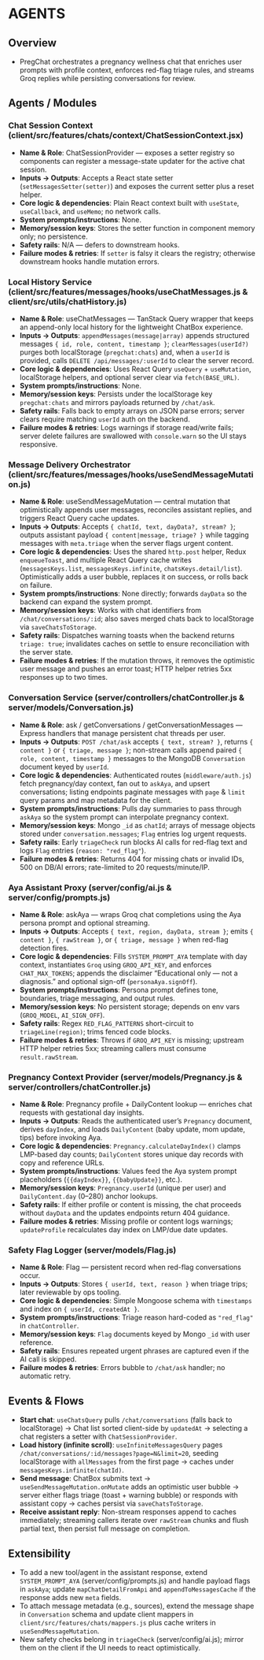 # AGENTS

## Overview
- PregChat orchestrates a pregnancy wellness chat that enriches user prompts with profile context, enforces red-flag triage rules, and streams Groq replies while persisting conversations for review.

## Agents / Modules
### Chat Session Context (client/src/features/chats/context/ChatSessionContext.jsx)
- **Name & Role**: ChatSessionProvider — exposes a setter registry so components can register a message-state updater for the active chat session.
- **Inputs → Outputs**: Accepts a React state setter (`setMessagesSetter(setter)`) and exposes the current setter plus a reset helper.
- **Core logic & dependencies**: Plain React context built with `useState`, `useCallback`, and `useMemo`; no network calls.
- **System prompts/instructions**: None.
- **Memory/session keys**: Stores the setter function in component memory only; no persistence.
- **Safety rails**: N/A — defers to downstream hooks.
- **Failure modes & retries**: If `setter` is falsy it clears the registry; otherwise downstream hooks handle mutation errors.

### Local History Service (client/src/features/messages/hooks/useChatMessages.js & client/src/utils/chatHistory.js)
- **Name & Role**: useChatMessages — TanStack Query wrapper that keeps an append-only local history for the lightweight ChatBox experience.
- **Inputs → Outputs**: `appendMessages(message|array)` appends structured messages `{ id, role, content, timestamp }`; `clearMessages(userId?)` purges both localStorage (`pregchat:chats`) and, when a `userId` is provided, calls `DELETE /api/messages/:userId` to clear the server record.
- **Core logic & dependencies**: Uses React Query `useQuery` + `useMutation`, localStorage helpers, and optional server clear via `fetch(BASE_URL)`.
- **System prompts/instructions**: None.
- **Memory/session keys**: Persists under the localStorage key `pregchat:chats` and mirrors payloads returned by `/chat/ask`.
- **Safety rails**: Falls back to empty arrays on JSON parse errors; server clears require matching `userId` auth on the backend.
- **Failure modes & retries**: Logs warnings if storage read/write fails; server delete failures are swallowed with `console.warn` so the UI stays responsive.

### Message Delivery Orchestrator (client/src/features/messages/hooks/useSendMessageMutation.js)
- **Name & Role**: useSendMessageMutation — central mutation that optimistically appends user messages, reconciles assistant replies, and triggers React Query cache updates.
- **Inputs → Outputs**: Accepts `{ chatId, text, dayData?, stream? }`; outputs assistant payload `{ content|message, triage? }` while tagging messages with `meta.triage` when the server flags urgent content.
- **Core logic & dependencies**: Uses the shared `http.post` helper, Redux `enqueueToast`, and multiple React Query cache writes (`messagesKeys.list`, `messagesKeys.infinite`, `chatsKeys.detail/list`). Optimistically adds a user bubble, replaces it on success, or rolls back on failure.
- **System prompts/instructions**: None directly; forwards `dayData` so the backend can expand the system prompt.
- **Memory/session keys**: Works with chat identifiers from `/chat/conversations/:id`; also saves merged chats back to localStorage via `saveChatsToStorage`.
- **Safety rails**: Dispatches warning toasts when the backend returns `triage: true`; invalidates caches on settle to ensure reconciliation with the server state.
- **Failure modes & retries**: If the mutation throws, it removes the optimistic user message and pushes an error toast; HTTP helper retries 5xx responses up to two times.

### Conversation Service (server/controllers/chatController.js & server/models/Conversation.js)
- **Name & Role**: ask / getConversations / getConversationMessages — Express handlers that manage persistent chat threads per user.
- **Inputs → Outputs**: `POST /chat/ask` accepts `{ text, stream? }`, returns `{ content }` or `{ triage, message }`; non-stream calls append paired `{ role, content, timestamp }` messages to the MongoDB `Conversation` document keyed by `userId`.
- **Core logic & dependencies**: Authenticated routes (`middleware/auth.js`) fetch pregnancy/day context, fan out to `askAya`, and upsert conversations; listing endpoints paginate messages with `page` & `limit` query params and map metadata for the client.
- **System prompts/instructions**: Pulls day summaries to pass through `askAya` so the system prompt can interpolate pregnancy context.
- **Memory/session keys**: Mongo `_id` as `chatId`; arrays of message objects stored under `conversation.messages`; `Flag` entries log urgent requests.
- **Safety rails**: Early `triageCheck` run blocks AI calls for red-flag text and logs `Flag` entries (`reason: "red_flag"`).
- **Failure modes & retries**: Returns 404 for missing chats or invalid IDs, 500 on DB/AI errors; rate-limited to 20 requests/minute/IP.

### Aya Assistant Proxy (server/config/ai.js & server/config/prompts.js)
- **Name & Role**: askAya — wraps Groq chat completions using the Aya persona prompt and optional streaming.
- **Inputs → Outputs**: Accepts `{ text, region, dayData, stream }`; emits `{ content }`, `{ rawStream }`, or `{ triage, message }` when red-flag detection fires.
- **Core logic & dependencies**: Fills `SYSTEM_PROMPT_AYA` template with day context, instantiates `Groq` using `GROQ_API_KEY`, and enforces `CHAT_MAX_TOKENS`; appends the disclaimer “Educational only — not a diagnosis.” and optional sign-off (`personaAya.signOff`).
- **System prompts/instructions**: Persona prompt defines tone, boundaries, triage messaging, and output rules.
- **Memory/session keys**: No persistent storage; depends on env vars (`GROQ_MODEL`, `AI_SIGN_OFF`).
- **Safety rails**: Regex `RED_FLAG_PATTERNS` short-circuit to `triageLine(region)`; trims fenced code blocks.
- **Failure modes & retries**: Throws if `GROQ_API_KEY` is missing; upstream HTTP helper retries 5xx; streaming callers must consume `result.rawStream`.

### Pregnancy Context Provider (server/models/Pregnancy.js & server/controllers/chatController.js)
- **Name & Role**: Pregnancy profile + DailyContent lookup — enriches chat requests with gestational day insights.
- **Inputs → Outputs**: Reads the authenticated user’s `Pregnancy` document, derives `dayIndex`, and loads `DailyContent` (baby update, mom update, tips) before invoking Aya.
- **Core logic & dependencies**: `Pregnancy.calculateDayIndex()` clamps LMP-based day counts; `DailyContent` stores unique day records with copy and reference URLs.
- **System prompts/instructions**: Values feed the Aya system prompt placeholders (`{{dayIndex}}`, `{{babyUpdate}}`, etc.).
- **Memory/session keys**: `Pregnancy.userId` (unique per user) and `DailyContent.day` (0–280) anchor lookups.
- **Safety rails**: If either profile or content is missing, the chat proceeds without `dayData` and the updates endpoints return 404 guidance.
- **Failure modes & retries**: Missing profile or content logs warnings; `updateProfile` recalculates day index on LMP/due date updates.

### Safety Flag Logger (server/models/Flag.js)
- **Name & Role**: Flag — persistent record when red-flag conversations occur.
- **Inputs → Outputs**: Stores `{ userId, text, reason }` when triage trips; later reviewable by ops tooling.
- **Core logic & dependencies**: Simple Mongoose schema with `timestamps` and index on `{ userId, createdAt }`.
- **System prompts/instructions**: Triage reason hard-coded as `"red_flag"` in `chatController`.
- **Memory/session keys**: `Flag` documents keyed by Mongo `_id` with user reference.
- **Safety rails**: Ensures repeated urgent phrases are captured even if the AI call is skipped.
- **Failure modes & retries**: Errors bubble to `/chat/ask` handler; no automatic retry.

## Events & Flows
- **Start chat**: `useChatsQuery` pulls `/chat/conversations` (falls back to localStorage) → Chat list sorted client-side by `updatedAt` → selecting a chat registers a setter with `ChatSessionProvider`.
- **Load history (infinite scroll)**: `useInfiniteMessagesQuery` pages `/chat/conversations/:id/messages?page=N&limit=20`, seeding localStorage with `allMessages` from the first page → caches under `messagesKeys.infinite(chatId)`.
- **Send message**: ChatBox submits text → `useSendMessageMutation.onMutate` adds an optimistic user bubble → server either flags triage (toast + warning bubble) or responds with assistant copy → caches persist via `saveChatsToStorage`.
- **Receive assistant reply**: Non-stream responses append to caches immediately; streaming callers iterate over `rawStream` chunks and flush partial text, then persist full message on completion.

## Extensibility
- To add a new tool/agent in the assistant response, extend `SYSTEM_PROMPT_AYA` (server/config/prompts.js) and handle payload flags in `askAya`; update `mapChatDetailFromApi` and `appendToMessagesCache` if the response adds new `meta` fields.
- To attach message metadata (e.g., sources), extend the message shape in `Conversation` schema and update client mappers in `client/src/features/chats/mappers.js` plus cache writers in `useSendMessageMutation`.
- New safety checks belong in `triageCheck` (server/config/ai.js); mirror them on the client if the UI needs to react optimistically.
